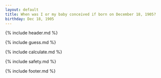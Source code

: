```yaml
---
layout: default
title: When was I or my baby conceived if born on December 18, 1905?
birthday: Dec 18, 1905
---
```


{% include header.md %}

{% include guess.md %}

{% include calculate.md %}

{% include safety.md %}

{% include footer.md %}




